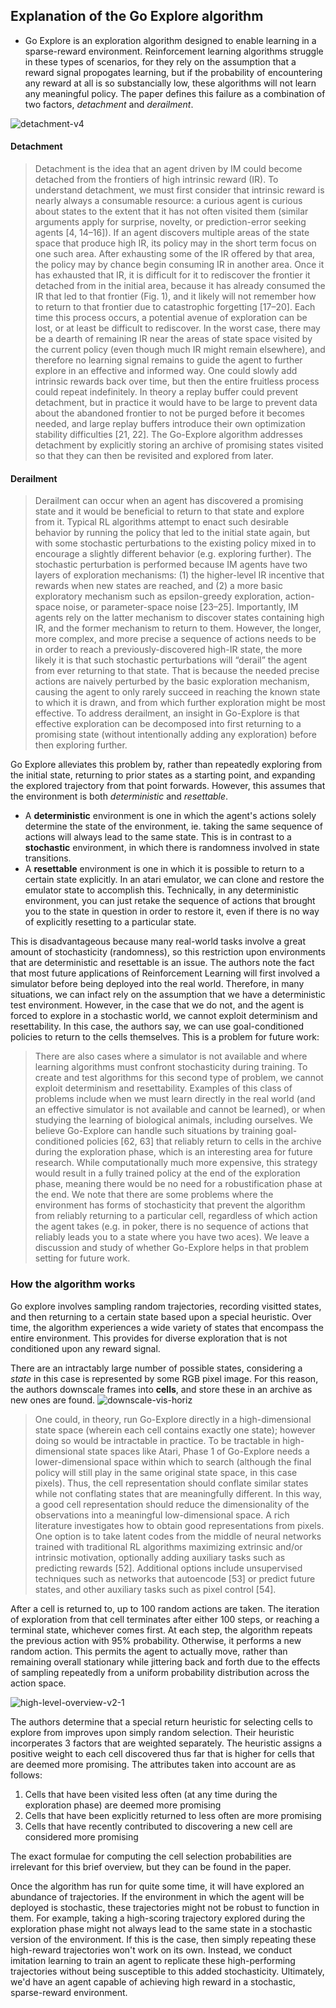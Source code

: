 ## Explanation of the Go Explore algorithm

* Go Explore is an exploration algorithm designed to enable learning in a sparse-reward environment. Reinforcement learning algorithms struggle in these types of scenarios, for they rely on the assumption that a reward signal propogates learning, but if the probability of encountering any reward at all is so substancially low, these algorithms will not learn any meaningful policy. The paper defines this failure as a combination of two factors, *detachment* and *derailment*.

<img src="https://i.ibb.co/HHcrg30/detachment-v4.png" alt="detachment-v4" border="0" style="display:block;margin-left:auto;margin-right:auto;">
  
#### Detachment
> Detachment is the idea that an agent driven by IM could become detached from the frontiers of
> high intrinsic reward (IR). To understand detachment, we must first consider that intrinsic reward
> is nearly always a consumable resource: a curious agent is curious about states to the extent that it
> has not often visited them (similar arguments apply for surprise, novelty, or prediction-error seeking
> agents [4, 14–16]). If an agent discovers multiple areas of the state space that produce high IR, its
> policy may in the short term focus on one such area. After exhausting some of the IR offered by that
> area, the policy may by chance begin consuming IR in another area. Once it has exhausted that IR, it
> is difficult for it to rediscover the frontier it detached from in the initial area, because it has already
> consumed the IR that led to that frontier (Fig. 1), and it likely will not remember how to return to
> that frontier due to catastrophic forgetting [17–20]. Each time this process occurs, a potential avenue
> of exploration can be lost, or at least be difficult to rediscover. In the worst case, there may be a
> dearth of remaining IR near the areas of state space visited by the current policy (even though much
> IR might remain elsewhere), and therefore no learning signal remains to guide the agent to further
> explore in an effective and informed way. One could slowly add intrinsic rewards back over time,
> but then the entire fruitless process could repeat indefinitely. In theory a replay buffer could prevent
> detachment, but in practice it would have to be large to prevent data about the abandoned frontier to
> not be purged before it becomes needed, and large replay buffers introduce their own optimization
> stability difficulties [21, 22]. The Go-Explore algorithm addresses detachment by explicitly storing
> an archive of promising states visited so that they can then be revisited and explored from later.

#### Derailment
> Derailment can occur when an agent has discovered a promising state and it would be beneficial
> to return to that state and explore from it. Typical RL algorithms attempt to enact such desirable
> behavior by running the policy that led to the initial state again, but with some stochastic perturbations
> to the existing policy mixed in to encourage a slightly different behavior (e.g. exploring further). The
> stochastic perturbation is performed because IM agents have two layers of exploration mechanisms:
> (1) the higher-level IR incentive that rewards when new states are reached, and (2) a more basic
> exploratory mechanism such as epsilon-greedy exploration, action-space noise, or parameter-space
> noise [23–25]. Importantly, IM agents rely on the latter mechanism to discover states containing
> high IR, and the former mechanism to return to them. However, the longer, more complex, and more
> precise a sequence of actions needs to be in order to reach a previously-discovered high-IR state,
> the more likely it is that such stochastic perturbations will “derail” the agent from ever returning to
> that state. That is because the needed precise actions are naively perturbed by the basic exploration
> mechanism, causing the agent to only rarely succeed in reaching the known state to which it is drawn,
> and from which further exploration might be most effective. To address derailment, an insight in
> Go-Explore is that effective exploration can be decomposed into first returning to a promising state
> (without intentionally adding any exploration) before then exploring further.

Go Explore alleviates this problem by, rather than repeatedly exploring from the initial state, returning to prior states as a starting point, and expanding the explored trajectory from that point forwards. However, this assumes that the environment is both *deterministic* and *resettable*.

* A **deterministic** environment is one in which the agent's actions solely determine the state of the environment, ie. taking the same sequence of actions will always lead to the same state. This is in contrast to a **stochastic** environment, in which there is randomness involved in state transitions.
* A **resettable** environment is one in which it is possible to return to a certain state explicitly. In an atari emulator, we can clone and restore the emulator state to accomplish this. Technically, in any deterministic environment, you can just retake the sequence of actions that brought you to the state in question in order to restore it, even if there is no way of explicitly resetting to a particular state.

This is disadvantageous because many real-world tasks involve a great amount of stochasticity (randomness), so this restriction upon environments that are deterministic and resettable is an issue. The authors note the fact that most future applications of Reinforcement Learning will first involved a simulator before being deployed into the real world. Therefore, in many situations, we can infact rely on the assumption that we have a deterministic test environment. However, in the case that we do not, and the agent is forced to explore in a stochastic world, we cannot exploit determinism and resettability. In this case, the authors say, we can use goal-conditioned policies to return to the cells themselves. This is a problem for future work:

> There are also cases where a simulator is not available and where learning algorithms must confront
> stochasticity during training. To create and test algorithms for this second type of problem, we cannot
> exploit determinism and resettability. Examples of this class of problems include when we must
> learn directly in the real world (and an effective simulator is not available and cannot be learned),
> or when studying the learning of biological animals, including ourselves. We believe Go-Explore
> can handle such situations by training goal-conditioned policies [62, 63] that reliably return to cells
> in the archive during the exploration phase, which is an interesting area for future research. While
> computationally much more expensive, this strategy would result in a fully trained policy at the end
> of the exploration phase, meaning there would be no need for a robustification phase at the end. We
> note that there are some problems where the environment has forms of stochasticity that prevent the
> algorithm from reliably returning to a particular cell, regardless of which action the agent takes (e.g.
> in poker, there is no sequence of actions that reliably leads you to a state where you have two aces).
> We leave a discussion and study of whether Go-Explore helps in that problem setting for future work.

### How the algorithm works
Go explore involves sampling random trajectories, recording visitted states, and then returning to a certain state based upon a special heuristic. Over time, the algorithm experiences a wide variety of states that encompass the entire environment. This provides for diverse exploration that is not conditioned upon any reward signal.

There are an intractably large number of possible states, considering a *state* in this case is represented by some RGB pixel image. For this reason, the authors downscale frames into **cells**, and store these in an archive as new ones are found.
<img src="https://i.ibb.co/dWnMyyr/downscale-vis-horiz.png" alt="downscale-vis-horiz" border="0">

> One could, in theory, run Go-Explore directly in a high-dimensional state space (wherein each cell
> contains exactly one state); however doing so would be intractable in practice. To be tractable in
> high-dimensional state spaces like Atari, Phase 1 of Go-Explore needs a lower-dimensional space
> within which to search (although the final policy will still play in the same original state space, in this
> case pixels). Thus, the cell representation should conflate similar states while not conflating states
> that are meaningfully different.
> In this way, a good cell representation should reduce the dimensionality of the observations into a
> meaningful low-dimensional space. A rich literature investigates how to obtain good representations
> from pixels. One option is to take latent codes from the middle of neural networks trained with
> traditional RL algorithms maximizing extrinsic and/or intrinsic motivation, optionally adding auxiliary
> tasks such as predicting rewards [52]. Additional options include unsupervised techniques such
> as networks that autoencode [53] or predict future states, and other auxiliary tasks such as pixel
> control [54].

After a cell is returned to, up to 100 random actions are taken. The iteration of exploration from that cell terminates after either 100 steps, or reaching a terminal state, whichever comes first. At each step, the algorithm repeats the previous action with 95% probability. Otherwise, it performs a new random action. This permits the agent to actually move, rather than remaining overall stationary while jittering back and forth due to the effects of sampling repeatedly from a uniform probability distribution across the action space.

<img src="https://i.ibb.co/9hGb4Zt/high-level-overview-v2-1.jpg" alt="high-level-overview-v2-1" border="0">

The authors determine that a special return heuristic for selecting cells to explore from improves upon simply random selection. Their heuristic incorperates 3 factors that are weighted separately. The heuristic assigns a positive weight to each cell discovered thus far that is higher for cells that are deemed more promising. The attributes taken into account are as follows:

1. Cells that have been visited less often (at any time during the exploration phase) are deemed more promising
2. Cells that have been explicitly returned to less often are more promising
3. Cells that have recently contributed to discovering a new cell are considered more promising

The exact formulae for computing the cell selection probabilities are irrelevant for this brief overview, but they can be found in the paper.

Once the algorithm has run for quite some time, it will have explored an abundance of trajectories. If the environment in which the agent will be deployed is stochastic, these trajectories might not be robust to function in them. For example, taking a high-scoring trajectory explored during the exploration phase might not always lead to the same state in a stochastic version of the environment. If this is the case, then simply repeating these high-reward trajectories won't work on its own. Instead, we conduct imitation learning to train an agent to replicate these high-performing trajectories without being susceptible to this added stochasticity. Ultimately, we'd have an agent capable of achieving high reward in a stochastic, sparse-reward environment.
